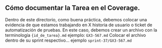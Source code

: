 ## Cómo documentar la Tarea en el Coverage.

Dentro de este directorio, como buena práctica, debemos colocar una evidencia de que estamos trabajando en X historia de usuario o ticket de automatización de pruebas.
En este caso, debemos crear un archivo con la terminología `{id_de_tarea}.md` ejemplo: `GX3-567.md`
Colocar el archivo dentro de su sprint respectivo... ejemplo `sprint-37/GX3-567.md`